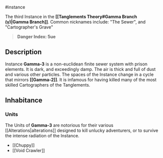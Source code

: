 #instance 

The third Instance in the **[[Tanglements Theory#Gamma Branch (γ)|Gamma Branch]]**. Common nicknames include: "The Sewer", and "Cartographer's Grave"

> **Danger Index: 5ue**

## Description
Instance **Gamma-3** is a non-euclidean finite sewer system with prison elements. It is dark, and exceedingly damp. The air is thick and full of dust and various other particles. The spaces of the Instance change in a cycle that mirrors **[[Gamma-2]]**. It is infamous for having killed many of the most skilled Cartographers of the Tanglements.

## Inhabitance
### Units
The Units of **Gamma-3** are notorious for their various [[Alterations|alterations]] designed to kill unlucky adventurers, or to survive the intense radiation of the Instance.

- [[Chuppy]]
- [[Void Crawler]]